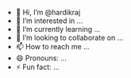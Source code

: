 - 👋 Hi, I’m @hardikraj
- 👀 I’m interested in ...
- 🌱 I’m currently learning ...
- 💞️ I’m looking to collaborate on ...
- 📫 How to reach me ...
- 😄 Pronouns: ...
- ⚡ Fun fact: ...

<!---
hardikraj/hardikraj is a ✨ special ✨ repository because its `README.md` (this file) appears on your GitHub profile.
You can click the Preview link to take a look at your changes.
--->
